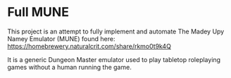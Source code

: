 # Full MUNE

This project is an attempt to fully implement and automate The Madey Upy Namey Emulator (MUNE) found here: https://homebrewery.naturalcrit.com/share/rkmo0t9k4Q

It is a generic Dungeon Master emulator used to play tabletop roleplaying games without a human running the game.
